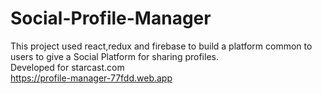 # Social-Profile-Manager
This project used react,redux and firebase to build a platform common to users to give a Social Platform for sharing profiles.<br />
Developed for starcast.com<br />
https://profile-manager-77fdd.web.app 
